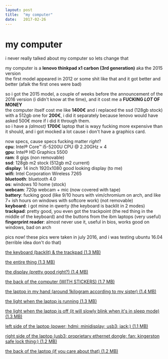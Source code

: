 ```yaml
---
layout: post
title:  "my computer"
date:   2017-02-26
---
```


# my computer

i never really talked about my computer so lets change that

my computer is a __lenovo thinkpad x1 carbon (3rd generation)__ aka the 2015 version  
the first model appeared in 2012 or some shit like that and it got better and better (afaik the first ones were bad)

so i got the 2015 model, a couple of weeks before the announcement of the 2016 version (i didn't know at the time), and it cost me a __FUCKING _LOT_ OF MONEY__  
the computer itself cost me like __1400€__ and i replaced the ssd (128gb stock) with a 512gb one for __200€__, i did it separately because lenovo would have asked 500€ more if i did it through them.  
so i have a _(almost)_ __1700€__ laptop that is wayy fucking more expensive than it should, and i got mocked a lot cause i don't have a graphics card.

now specs, cause specs fucking matter _right_?  
__cpu__: Intel® Core™ i5-5200U CPU @ 2.20GHz × 4  
__gpu__: Intel® HD Graphics 5500  
__ram__: 8 gigs (non removable)  
__ssd__: 128gb m2 stock (512gb m2 current)  
__display__: 14 inch 1920x1080 good looking display (to me)  
__wifi__: Intel Corporation Wireless 7265  
__bluetooth__: bluetooth 4.0  
__os__: windows 10 home (stock)  
__webcam__: 720p webcam + mic (now covered with tape)  
__battery__: fucking good (like 9/10 hours with vim/chromium on arch, and like 7+ ish hours on windows with softcore work) (not removable)  
__keyboard__: i got mine in qwerty (the keyboard is backlit in 2 modes)  
__trackpad__: pretty good, you even got the trackpoint (the red thing in the middle of the keyboard) and the buttons from the ibm laptops (very useful)  
__fingerprint reader__: almost never use it, useful in bios, works good on windows, bad on arch

pics now! these pics were taken in july 2016, and i was testing ubuntu 16.04 (terrible idea don't do that)

[the keyboard (backlit) & the trackpad (1.3 MB)](/img/my-computer/img_3667.jpg)

[the entire thing (1.3 MB)](/img/my-computer/img_3668.jpg)

[the display (pretty good right?) (1.4 MB)](/img/my-computer/img_3670.jpg)

[the back of the computer (WITH STICKERS) (1.7 MB)](/img/my-computer/img_3671.jpg)

[the laptop in my hand (around 1kilogram according to my sister) (1.4 MB)](/img/my-computer/img_3672.jpg)

[the light when the laptop is running (1.3 MB)](/img/my-computer/img_3673.jpg)

[the light when the laptop is off (it will slowly blink when it's in sleep mode) (1.3 MB)](/img/my-computer/img_3674.jpg)

[left side of the laptop (power; hdmi; minidisplay; usb3; jack;) (1.1 MB)](/img/my-computer/img_3675.jpg)

[right side of the laptop (usb3; proprietary ethernet dongle; fan; kingerston safe lock thing;) (1.2 MB)](/img/my-computer/img_3676.jpg)

[the back of the laptop (if you care about that) (1.2 MB)](/img/my-computer/img_3677.jpg)
